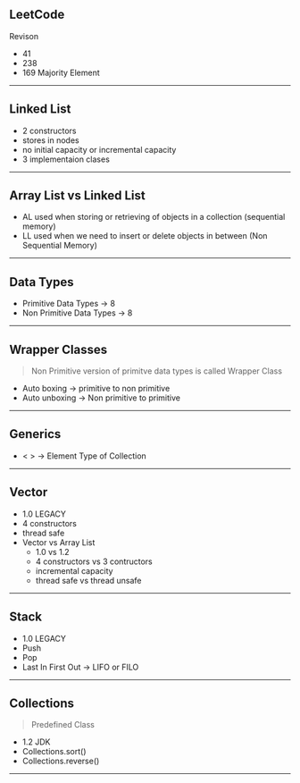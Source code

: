 ## LeetCode

Revison

- 41
- 238
- 169 Majority Element

---

## Linked List

- 2 constructors
- stores in nodes
- no initial capacity or incremental capacity
- 3 implementaion clases

---

## Array List vs Linked List

- AL used when storing or retrieving of objects in a collection (sequential memory)
- LL used when we need to insert or delete objects in between (Non Sequential Memory)

---

## Data Types

- Primitive Data Types -> 8
- Non Primitive Data Types -> 8

---

## Wrapper Classes

> Non Primitive version of primitve data types is called Wrapper Class

- Auto boxing -> primitive to non primitive
- Auto unboxing -> Non primitive to primitive

---

## Generics

- < > -> Element Type of Collection

---

## Vector

- 1.0 LEGACY
- 4 constructors
- thread safe
- Vector vs Array List
  - 1.0 vs 1.2
  - 4 constructors vs 3 contructors
  - incremental capacity
  - thread safe vs thread unsafe

---

## Stack

- 1.0 LEGACY
- Push
- Pop
- Last In First Out -> LIFO or FILO

---

## Collections

> Predefined Class

- 1.2 JDK
- Collections.sort()
- Collections.reverse()

---
